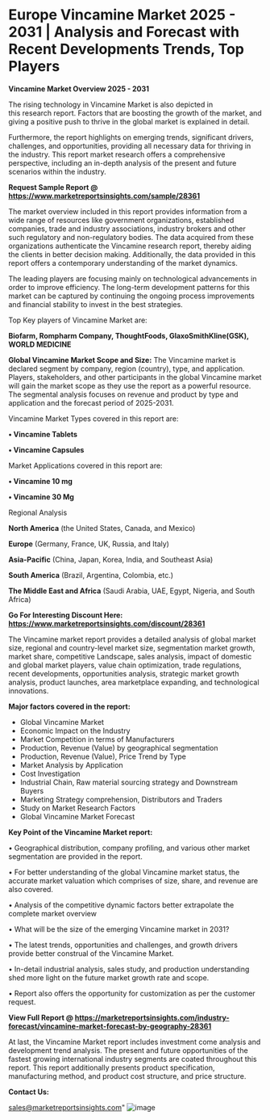 # Europe Vincamine Market 2025 - 2031 | Analysis and Forecast with Recent Developments Trends, Top Players

<Strong> Vincamine Market Overview 2025 - 2031</strong>

The rising technology in Vincamine Market is also depicted in this research report. Factors that are boosting the growth of the market, and giving a positive push to thrive in the global market is explained in detail.

Furthermore, the report highlights on emerging trends, significant drivers, challenges, and opportunities, providing all necessary data for thriving in the industry. This report market research offers a comprehensive perspective, including an in-depth analysis of the present and future scenarios within the industry.

<strong>Request Sample Report @ <a href=https://www.marketreportsinsights.com/sample/28361>https://www.marketreportsinsights.com/sample/28361</a></strong>

The market overview included in this report provides information from a wide range of resources like government organizations, established companies, trade and industry associations, industry brokers and other such regulatory and non-regulatory bodies. The data acquired from these organizations authenticate the Vincamine research report, thereby aiding the clients in better decision making. Additionally, the data provided in this report offers a contemporary understanding of the market dynamics.

The leading players are focusing mainly on technological advancements in order to improve efficiency. The long-term development patterns for this market can be captured by continuing the ongoing process improvements and financial stability to invest in the best strategies.

Top Key players of Vincamine Market are:

<strong>Biofarm, Rompharm Company, ThoughtFoods, GlaxoSmithKline(GSK), WORLD MEDICINE</strong>

<strong><b>Global Vincamine Market Scope and Size:</b></strong>
The Vincamine market is declared segment by company, region (country), type, and application. Players, stakeholders, and other participants in the global Vincamine market will gain the market scope as they use the report as a powerful resource. The segmental analysis focuses on revenue and product by type and application and the forecast period of 2025-2031.

Vincamine Market Types covered in this report are:

<strong>• Vincamine Tablets

• Vincamine Capsules</strong>

Market Applications covered in this report are:

<strong>• Vincamine 10 mg

• Vincamine 30 Mg</strong> 

Regional Analysis

<strong>North America</strong> (the United States, Canada, and Mexico)

<strong>Europe</strong> (Germany, France, UK, Russia, and Italy)

<strong>Asia-Pacific</strong> (China, Japan, Korea, India, and Southeast Asia)

<strong>South America</strong> (Brazil, Argentina, Colombia, etc.)

<strong>The Middle East and Africa</strong> (Saudi Arabia, UAE, Egypt, Nigeria, and South Africa)

<strong>Go For Interesting Discount Here: <a href=https://www.marketreportsinsights.com/discount/28361>https://www.marketreportsinsights.com/discount/28361</a></strong>

The Vincamine market report provides a detailed analysis of global market size, regional and country-level market size, segmentation market growth, market share, competitive Landscape, sales analysis, impact of domestic and global market players, value chain optimization, trade regulations, recent developments, opportunities analysis, strategic market growth analysis, product launches, area marketplace expanding, and technological innovations.

<strong><b>Major factors covered in the report:</b></strong>
<ul>
  <li>Global Vincamine Market </li>
  <li>Economic Impact on the Industry</li>
  <li>Market Competition in terms of Manufacturers</li>
  <li>Production, Revenue (Value) by geographical segmentation</li>
  <li>Production, Revenue (Value), Price Trend by Type</li>
  <li>Market Analysis by Application</li>
  <li>Cost Investigation</li>
  <li>Industrial Chain, Raw material sourcing strategy and Downstream Buyers</li>
  <li>Marketing Strategy comprehension, Distributors and Traders</li>
  <li>Study on Market Research Factors</li>
  <li>Global Vincamine Market Forecast</li>
</ul>

<strong><b>Key Point of the Vincamine Market report:</b></strong>

• Geographical distribution, company profiling, and various other market segmentation are provided in the report.

• For better understanding of the global Vincamine market status, the accurate market valuation which comprises of size, share, and revenue are also covered.

• Analysis of the competitive dynamic factors better extrapolate the complete market overview

• What will be the size of the emerging Vincamine market in 2031?

• The latest trends, opportunities and challenges, and growth drivers provide better construal of the Vincamine Market.

• In-detail industrial analysis, sales study, and production understanding shed more light on the future market growth rate and scope.

• Report also offers the opportunity for customization as per the customer request.

<strong><b>View Full Report @ <a href=https://marketreportsinsights.com/industry-forecast/vincamine-market-forecast-by-geography-28361>https://marketreportsinsights.com/industry-forecast/vincamine-market-forecast-by-geography-28361</a></b></strong>


At last, the Vincamine Market report includes investment come analysis and development trend analysis. The present and future opportunities of the fastest growing international industry segments are coated throughout this report. This report additionally presents product specification, manufacturing method, and product cost structure, and price structure.

<strong>Contact Us:</strong>

sales@marketreportsinsights.com"
![image](https://github.com/user-attachments/assets/f35a713d-2ab1-483e-b843-6d865ad48391)
